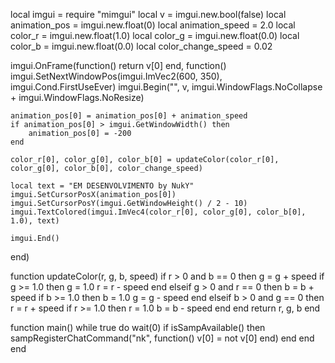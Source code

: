 local imgui = require "mimgui"
local v = imgui.new.bool(false)
local animation_pos = imgui.new.float(0)
local animation_speed = 2.0
local color_r = imgui.new.float(1.0)
local color_g = imgui.new.float(0.0)
local color_b = imgui.new.float(0.0)
local color_change_speed = 0.02

imgui.OnFrame(function() return v[0] end, function()
    imgui.SetNextWindowPos(imgui.ImVec2(600, 350), imgui.Cond.FirstUseEver)
    imgui.Begin("", v, imgui.WindowFlags.NoCollapse + imgui.WindowFlags.NoResize)
    
    animation_pos[0] = animation_pos[0] + animation_speed
    if animation_pos[0] > imgui.GetWindowWidth() then
        animation_pos[0] = -200
    end
    
    color_r[0], color_g[0], color_b[0] = updateColor(color_r[0], color_g[0], color_b[0], color_change_speed)
    
    local text = "EM DESENVOLVIMENTO by NukY"
    imgui.SetCursorPosX(animation_pos[0])
    imgui.SetCursorPosY(imgui.GetWindowHeight() / 2 - 10)
    imgui.TextColored(imgui.ImVec4(color_r[0], color_g[0], color_b[0], 1.0), text)
    
    imgui.End()
end)

function updateColor(r, g, b, speed)
    if r > 0 and b == 0 then
        g = g + speed
        if g >= 1.0 then
            g = 1.0
            r = r - speed
        end
    elseif g > 0 and r == 0 then
        b = b + speed
        if b >= 1.0 then
            b = 1.0
            g = g - speed
        end
    elseif b > 0 and g == 0 then
        r = r + speed
        if r >= 1.0 then
            r = 1.0
            b = b - speed
        end
    end
    return r, g, b
end

function main()
    while true do
        wait(0)
        if isSampAvailable() then
            sampRegisterChatCommand("nk", function()
                v[0] = not v[0]
            end)
        end
    end
end
